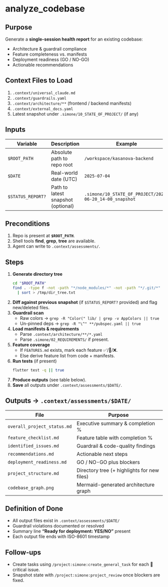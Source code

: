 # analyze_codebase

## Purpose
Generate a **single-session health report** for an existing codebase:
- Architecture & guardrail compliance
- Feature completeness vs. manifests
- Deployment readiness (GO / NO-GO)
- Actionable recommendations

## Context Files to Load
1. `.context/universal_claude.md`
2. `.context/guardrails.yaml`
3. `.context/architecture/**` (frontend / backend manifests)
4. `.context/external_docs.yaml`
5. Latest snapshot under `.simone/10_STATE_OF_PROJECT/` (if any)

## Inputs
| Variable          | Description                                   | Example                                                            |
|-------------------|-----------------------------------------------|--------------------------------------------------------------------|
| `$ROOT_PATH`      | Absolute path to repo root                    | `/workspace/kasanova-backend`                                      |
| `$DATE`           | Real-world date (UTC)                         | `2025-07-04`                                                       |
| `$STATUS_REPORT?` | Path to latest snapshot (optional)            | `.simone/10_STATE_OF_PROJECT/2025-06-20_14-00_snapshot`            |

## Preconditions
1. Repo is present at **`$ROOT_PATH`**.
2. Shell tools **find**, **grep**, **tree** are available.
3. Agent can write to `.context/assessments/`.

## Steps
1. **Generate directory tree**
   ```bash
   cd "$ROOT_PATH"
   find . -type f -not -path "*/node_modules/*" -not -path "*/.git/*" \
     | sort > /tmp/dir_tree.txt
   ```
2. **Diff against previous snapshot** (if `$STATUS_REPORT?` provided) and flag new/deleted files.
3. **Guardrail scan**
   - Raw colors → `grep -R "Color(" lib/ | grep -v AppColors || true`
   - Un-pinned deps → `grep -R "\^" **/pubspec.yaml || true`
4. **Load manifests & requirements**
   - Parse `.context/architecture/**/*.yaml`
   - Parse `.simone/02_REQUIREMENTS/` if present.
5. **Feature coverage**
   - If `FEATURES.md` exists, mark each feature ✅/🔄/❌.
   - Else derive feature list from code + manifests.
6. **Run tests** (if present)
   ```bash
   flutter test -q || true
   ```
7. **Produce outputs** (see table below).
8. **Save** all outputs under `.context/assessments/$DATE/`.

## Outputs  →  `.context/assessments/$DATE/`
| File                       | Purpose                                          |
|----------------------------|--------------------------------------------------|
| `overall_project_status.md`| Executive summary & completion %                 |
| `feature_checklist.md`     | Feature table with completion %                  |
| `identified_issues.md`     | Guardrail & code-quality findings                |
| `recommendations.md`       | Actionable next steps                            |
| `deployment_readiness.md`  | GO / NO-GO plus blockers                         |
| `project_structure.md`     | Directory tree (+ highlights for new files)      |
| `codebase_graph.png`       | Mermaid-generated architecture graph             |

## Definition of Done
- All output files exist in `.context/assessments/$DATE/`
- Guardrail violations documented or resolved
- Summary line **“Ready for deployment: YES/NO”** present
- Each output file ends with ISO-8601 timestamp

## Follow-ups
- Create tasks using `/project:simone:create_general_task` for each 🔴 critical issue.
- Snapshot state with `/project:simone:project_review` once blockers are fixed.
